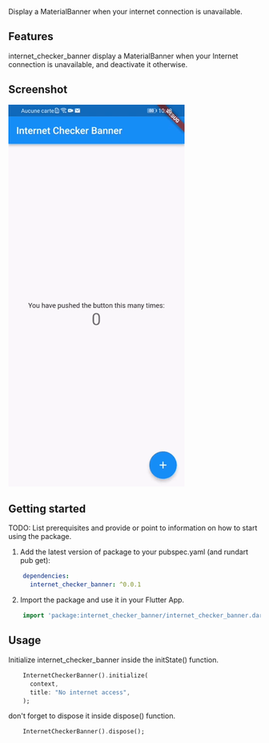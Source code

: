 <!-- 
This README describes the package. If you publish this package to pub.dev,
this README's contents appear on the landing page for your package.

For information about how to write a good package README, see the guide for
[writing package pages](https://dart.dev/guides/libraries/writing-package-pages). 

For general information about developing packages, see the Dart guide for
[creating packages](https://dart.dev/guides/libraries/create-library-packages)
and the Flutter guide for
[developing packages and plugins](https://flutter.dev/developing-packages). 
-->

Display a MaterialBanner when your internet connection is unavailable.

## Features

internet_checker_banner display a MaterialBanner when your Internet 
connection is unavailable, and deactivate it otherwise.


## Screenshot

![](https://github.com/Berthold-sossa/internet_checker_banner/blob/main/example/video.gif)

## Getting started

TODO: List prerequisites and provide or point to information on how to
start using the package.

1. Add the latest version of package to your pubspec.yaml (and rundart pub get):
```yaml
    dependencies:
      internet_checker_banner: ^0.0.1
```

2. Import the package and use it in your Flutter App.
```dart
    import 'package:internet_checker_banner/internet_checker_banner.dart';

```


## Usage

Initialize internet_checker_banner inside the initState() function. 

```dart
    InternetCheckerBanner().initialize(
      context,
      title: "No internet access",
    );
```

don't forget to dispose it inside dispose() function.

```dart
    InternetCheckerBanner().dispose();
```
